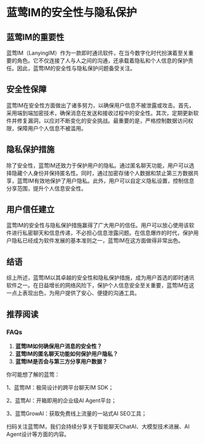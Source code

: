 # 蓝莺IM的安全性与隐私保护


## 蓝莺IM的重要性

蓝莺IM（LanyingIM）作为一款即时通讯软件，在当今数字化时代扮演着至关重要的角色。它不仅连接了人与人之间的沟通，还承载着隐私和个人信息的保护责任。因此，蓝莺IM的安全性与隐私保护问题备受关注。

## 安全性保障

蓝莺IM在安全性方面做出了诸多努力，以确保用户信息不被泄露或攻击。首先，采用端到端加密技术，确保消息在发送和接收过程中的安全性。其次，定期更新软件并修复漏洞，以应对不断变化的安全挑战。最重要的是，严格控制数据访问权限，保障用户个人信息不被滥用。

## 隐私保护措施

除了安全性，蓝莺IM还致力于保护用户的隐私。通过匿名聊天功能，用户可以选择隐藏个人身份并保持匿名性。同时，通过加密存储个人数据和禁止第三方数据共享，蓝莺IM有效地保护了用户隐私。此外，用户可以自定义隐私设置，控制信息分享范围，提升个人信息安全性。

## 用户信任建立

蓝莺IM的安全性与隐私保护措施赢得了广大用户的信任。用户可以放心使用该软件进行私密聊天和信息传递，不必担心信息泄露问题。在信息爆炸的时代，保护用户隐私已经成为软件发展的基本准则之一，蓝莺IM在这方面做得非常出色。

## 结语

综上所述，蓝莺IM以其卓越的安全性和隐私保护措施，成为用户首选的即时通讯软件之一。在日益增长的网络风险下，保护个人信息安全至关重要，蓝莺IM在这一点上表现出色，为用户提供了安心、便捷的沟通工具。

## 推荐阅读

### **FAQs**

1. **蓝莺IM如何确保用户消息的安全性？**
2. **蓝莺IM的匿名聊天功能如何保护用户隐私？**
3. **蓝莺IM是否会与第三方分享用户数据？**


你可能想了解的蓝莺：

1、蓝莺IM：极简设计的跨平台聊天IM SDK；

2、蓝莺AI：开箱即用的企业级AI Agent平台；

3、蓝莺GrowAI：获取免费线上流量的一站式AI SEO工具；

扫码关注蓝莺IM，我们会持续分享关于智能聊天ChatAI、大模型技术进展、AI Agent设计等方面的内容。
